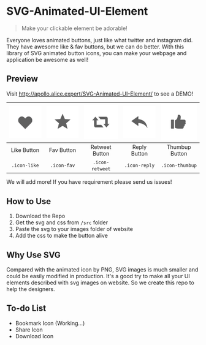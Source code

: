 # SVG-Animated-UI-Element

> Make your clickable element be adorable!

Everyone loves animated buttons, just like what twitter and instagram did. They have awesome like & fav buttons, but we can do better. With this library of SVG animated button icons, you can make your webpage and application be awesome as well!

## Preview

Visit http://apollo.alice.expert/SVG-Animated-UI-Element/ to see a DEMO!

| <img src="gif/like.gif" width="128"> | <img src="gif/fav.gif" width="128"> | <img src="gif/retweet.gif" width="128">  | <img src="gif/reply.gif" width="128">  | <img src="gif/thumbup.gif" width="128">  |
|:-----:|:-----:|:-----:|:-----:|:-----:|
| Like Button | Fav Button | Retweet Button | Reply Button | Thumbup Button |
| `.icon-like` | `.icon-fav` | `.icon-retweet` | `.icon-reply` | `.icon-thumbup` |

We will add more! If you have requirement please send us issues!

## How to Use

1. Download the Repo
2. Get the svg and css from `/src` folder
3. Paste the svg to your images folder of website
4. Add the css to make the button alive

## Why Use SVG

Compared with the animated icon by PNG, SVG images is much smaller and could be easily modified in production. It's a good try to make all your UI elements described with svg images on website. So we create this repo to help the designers.

## To-do List

* Bookmark Icon (Working...)
* Share Icon
* Download Icon
